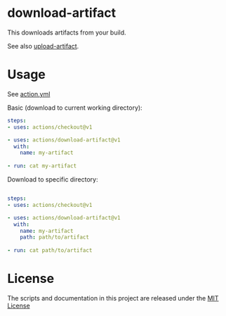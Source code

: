 # download-artifact

This downloads artifacts from your build.

See also [upload-artifact](https://github.com/actions/upload-artifact).

# Usage

See [action.yml](action.yml)

Basic (download to current working directory):
```yaml
steps:
- uses: actions/checkout@v1

- uses: actions/download-artifact@v1
  with:
    name: my-artifact
    
- run: cat my-artifact
```

Download to specific directory:
```yaml

steps:
- uses: actions/checkout@v1

- uses: actions/download-artifact@v1
  with:
    name: my-artifact
    path: path/to/artifact
    
- run: cat path/to/artifact
```

# License

The scripts and documentation in this project are released under the [MIT License](LICENSE)
